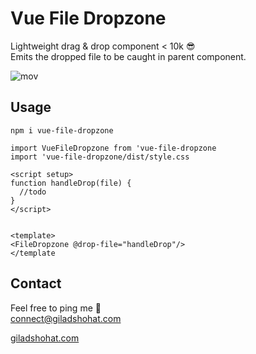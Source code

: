 # Vue File Dropzone

Lightweight drag & drop component < 10k 😎 <br>
Emits the dropped file to be caught in parent component.

![mov](https://github.com/gshohat/vue-file-dropzone/assets/91323932/a46711bd-4b5a-4a20-b6e2-4d26cadb9e5e)

## Usage

`npm i vue-file-dropzone`

```
import VueFileDropzone from 'vue-file-dropzone
import 'vue-file-dropzone/dist/style.css

<script setup>
function handleDrop(file) {
  //todo
}
</script>


<template>
<FileDropzone @drop-file="handleDrop"/>
</template
```


## Contact
Feel free to ping me 💫
<br>
connect@giladshohat.com

[giladshohat.com](https://giladshohat.com)

